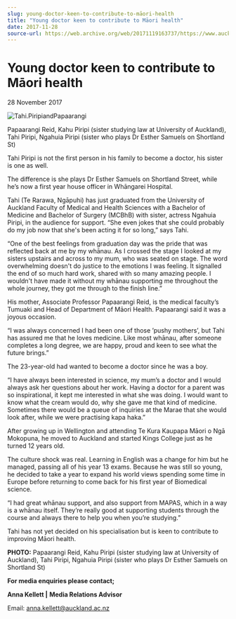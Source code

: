 ```yaml
---
slug: young-doctor-keen-to-contribute-to-māori-health
title: "Young doctor keen to contribute to Māori health"
date: 2017-11-28
source-url: https://web.archive.org/web/20171119163737/https://www.auckland.ac.nz/en/about/news-events-and-notices/news/news-2017/11/young-doctor-keen-to-contribute-to-maori-health.html
---
```

Young doctor keen to contribute to Māori health
===============================================

28 November 2017

![Tahi.PiripiandPapaarangi](https://www.auckland.ac.nz/en/about/news-events-and-notices/news/news-2017/11/young-doctor-keen-to-contribute-to-maori-health/_jcr_content/par/textimage/image.img.jpg/1511823895410.jpg "Tahi.PiripiandPapaarangi")

Papaarangi Reid, Kahu Piripi (sister studying law at University of Auckland), Tahi Piripi, Ngahuia Piripi (sister who plays Dr Esther Samuels on Shortland St)

Tahi Piripi is not the first person in his family to become a doctor, his sister is one as well.               

The difference is she plays Dr Esther Samuels on Shortland Street, while he’s now a first year house officer in Whāngarei Hospital.

Tahi (Te Rarawa, Ngāpuhi) has just graduated from the University of Auckland Faculty of Medical and Health Sciences with a Bachelor of Medicine and Bachelor of Surgery (MCBhB) with sister, actress Ngahuia Piripi, in the audience for support. “She even jokes that she could probably do my job now that she's been acting it for so long,” says Tahi.

“One of the best feelings from graduation day was the pride that was reflected back at me by my whānau. As I crossed the stage I looked at my sisters upstairs and across to my mum, who was seated on stage. The word overwhelming doesn't do justice to the emotions I was feeling. It signalled the end of so much hard work, shared with so many amazing people. I wouldn't have made it without my whānau supporting me throughout the whole journey, they got me through to the finish line.”

His mother, Associate Professor Papaarangi Reid, is the medical faculty’s Tumuaki and Head of Department of Māori Health. Papaarangi said it was a joyous occasion.

“I was always concerned I had been one of those ’pushy mothers’, but Tahi has assured me that he loves medicine. Like most whānau, after someone completes a long degree, we are happy, proud and keen to see what the future brings.”  

The 23-year-old had wanted to become a doctor since he was a boy.

“I have always been interested in science, my mum’s a doctor and I would always ask her questions about her work. Having a doctor for a parent was so inspirational, it kept me interested in what she was doing. I would want to know what the cream would do, why she gave me that kind of medicine. Sometimes there would be a queue of inquiries at the Marae that she would look after, while we were practising kapa haka.”

After growing up in Wellington and attending Te Kura Kaupapa Māori o Ngā Mokopuna, he moved to Auckland and started Kings College just as he turned 12 years old.

The culture shock was real. Learning in English was a change for him but he managed, passing all of his year 13 exams. Because he was still so young, he decided to take a year to expand his world views spending some time in Europe before returning to come back for his first year of Biomedical science.

“I had great whānau support, and also support from MAPAS, which in a way is a whānau itself. They’re really good at supporting students through the course and always there to help you when you’re studying.”

Tahi has not yet decided on his specialisation but is keen to contribute to improving Māori health.

**PHOTO:** Papaarangi Reid, Kahu Piripi (sister studying law at University of Auckland), Tahi Piripi, Ngahuia Piripi (sister who plays Dr Esther Samuels on Shortland St)

**For media enquiries please contact;**

**Anna Kellett |** **Media Relations Advisor**

Email: [anna.kellett@auckland.ac.nz](mailto:anna.kellett@auckland.ac.nz)
